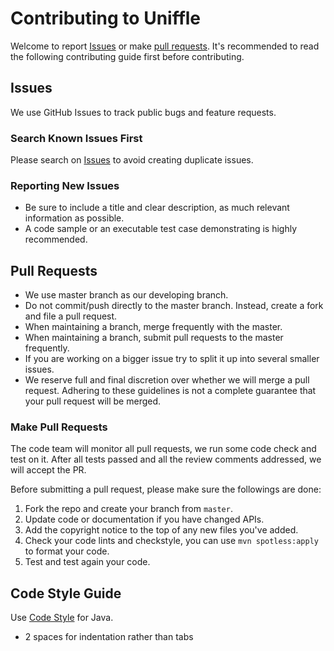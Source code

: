 <!--
  ~ Licensed to the Apache Software Foundation (ASF) under one or more
  ~ contributor license agreements.  See the NOTICE file distributed with
  ~ this work for additional information regarding copyright ownership.
  ~ The ASF licenses this file to You under the Apache License, Version 2.0
  ~ (the "License"); you may not use this file except in compliance with
  ~ the License.  You may obtain a copy of the License at
  ~
  ~    http://www.apache.org/licenses/LICENSE-2.0
  ~
  ~ Unless required by applicable law or agreed to in writing, software
  ~ distributed under the License is distributed on an "AS IS" BASIS,
  ~ WITHOUT WARRANTIES OR CONDITIONS OF ANY KIND, either express or implied.
  ~ See the License for the specific language governing permissions and
  ~ limitations under the License.
  -->

# Contributing to Uniffle
Welcome to report [Issues](https://github.com/apache/incubator-uniffle/issues) or make [pull requests](https://github.com/apache/incubator-uniffle/pulls). It's recommended to read the following contributing guide first before contributing. 

## Issues
We use GitHub Issues to track public bugs and feature requests.

### Search Known Issues First
Please search on [Issues](https://github.com/apache/incubator-uniffle/issues) to avoid creating duplicate issues.

### Reporting New Issues
* Be sure to include a title and clear description, as much relevant information as possible.
* A code sample or an executable test case demonstrating is highly recommended.

## Pull Requests
* We use master branch as our developing branch.
* Do not commit/push directly to the master branch. Instead, create a fork and file a pull request.
* When maintaining a branch, merge frequently with the master.
* When maintaining a branch, submit pull requests to the master frequently.
* If you are working on a bigger issue try to split it up into several smaller issues.
* We reserve full and final discretion over whether we will merge a pull request. Adhering to these guidelines is not a complete guarantee that your pull request will be merged.

### Make Pull Requests
The code team will monitor all pull requests, we run some code check and test on it. After all tests passed and all the review comments addressed, we will accept the PR.

Before submitting a pull request, please make sure the followings are done:

1. Fork the repo and create your branch from `master`.
2. Update code or documentation if you have changed APIs.
3. Add the copyright notice to the top of any new files you've added.
4. Check your code lints and checkstyle, you can use `mvn spotless:apply` to format your code.
5. Test and test again your code.

## Code Style Guide
Use [Code Style](https://github.com/apache/incubator-uniffle/blob/master/checkstyle.xml) for Java.

* 2 spaces for indentation rather than tabs
